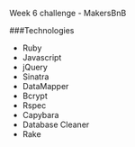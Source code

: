 Week 6 challenge - MakersBnB 

###Technologies
- Ruby
- Javascript
- jQuery
- Sinatra
- DataMapper
- Bcrypt
- Rspec
- Capybara
- Database Cleaner
- Rake